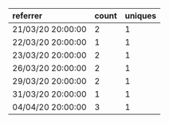 | referrer          | count | uniques |
| :---------------- | :---- | :------ |
| 21/03/20 20:00:00 | 2     | 1       |
| 22/03/20 20:00:00 | 1     | 1       |
| 23/03/20 20:00:00 | 2     | 1       |
| 26/03/20 20:00:00 | 2     | 1       |
| 29/03/20 20:00:00 | 2     | 1       |
| 31/03/20 20:00:00 | 1     | 1       |
| 04/04/20 20:00:00 | 3     | 1       |
